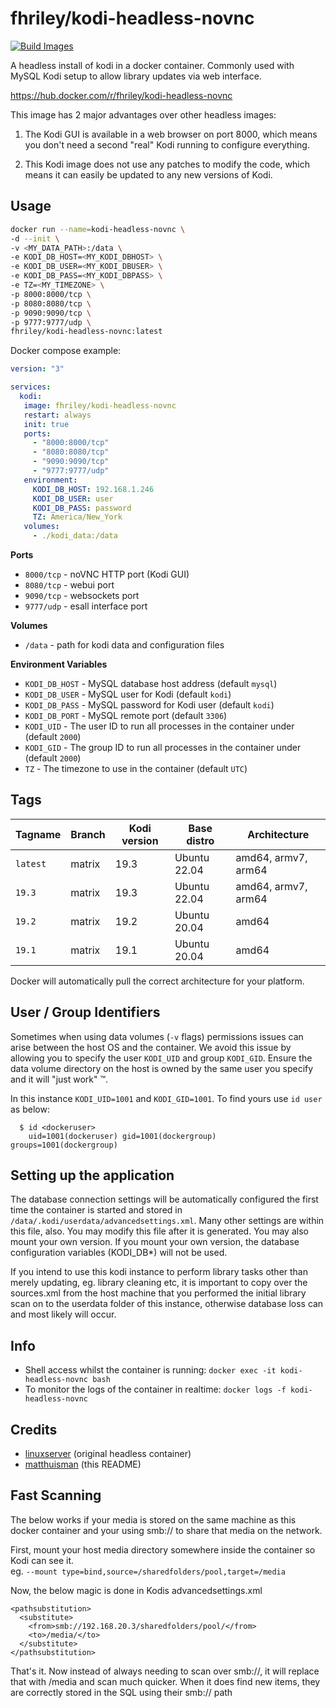 # fhriley/kodi-headless-novnc

[![Build Images](https://github.com/fhriley/kodi-headless-novnc/actions/workflows/actions.yml/badge.svg)](https://github.com/fhriley/kodi-headless-novnc/actions/workflows/actions.yml)

A headless install of kodi in a docker container.
Commonly used with MySQL Kodi setup to allow library updates via web interface.

https://hub.docker.com/r/fhriley/kodi-headless-novnc

This image has 2 major advantages over other headless images:

1. The Kodi GUI is available in a web browser on port 8000, which means you don't need a
second "real" Kodi running to configure everything.

2. This Kodi image does not use any patches to modify the code, which means it can easily
be updated to any new versions of Kodi.

## Usage

```bash
docker run --name=kodi-headless-novnc \
-d --init \
-v <MY_DATA_PATH>:/data \
-e KODI_DB_HOST=<MY_KODI_DBHOST> \
-e KODI_DB_USER=<MY_KODI_DBUSER> \
-e KODI_DB_PASS=<MY_KODI_DBPASS> \
-e TZ=<MY_TIMEZONE> \
-p 8000:8000/tcp \
-p 8080:8080/tcp \
-p 9090:9090/tcp \
-p 9777:9777/udp \
fhriley/kodi-headless-novnc:latest
```

Docker compose example:

```yaml
version: "3"

services:
  kodi:
   image: fhriley/kodi-headless-novnc
   restart: always
   init: true
   ports:
     - "8000:8000/tcp"
     - "8080:8080/tcp"
     - "9090:9090/tcp"
     - "9777:9777/udp"
   environment:
     KODI_DB_HOST: 192.168.1.246
     KODI_DB_USER: user
     KODI_DB_PASS: password
     TZ: America/New_York
   volumes:
     - ./kodi_data:/data
```

**Ports**

* `8000/tcp` - noVNC HTTP port (Kodi GUI)
* `8080/tcp` - webui port
* `9090/tcp` - websockets port
* `9777/udp` - esall interface port

**Volumes**

* `/data` - path for kodi data and configuration files

**Environment Variables**

* `KODI_DB_HOST` - MySQL database host address (default `mysql`)
* `KODI_DB_USER` - MySQL user for Kodi (default `kodi`)
* `KODI_DB_PASS` - MySQL password for Kodi user (default `kodi`)
* `KODI_DB_PORT` - MySQL remote port (default `3306`)
* `KODI_UID` - The user ID to run all processes in the container under (default `2000`)
* `KODI_GID` - The group ID to run all processes in the container under (default `2000`)
* `TZ` - The timezone to use in the container (default `UTC`)

## Tags

| Tagname  | Branch  | Kodi version  | Base distro   | Architecture         |
|----------|---------|---------------|---------------|----------------------|
| `latest` | matrix  | 19.3          | Ubuntu 22.04  | amd64, armv7, arm64  |
| `19.3`   | matrix  | 19.3          | Ubuntu 22.04  | amd64, armv7, arm64  |
| `19.2`   | matrix  | 19.2          | Ubuntu 20.04  | amd64                |
| `19.1`   | matrix  | 19.1          | Ubuntu 20.04  | amd64                |

Docker will automatically pull the correct architecture for your platform.

## User / Group Identifiers

Sometimes when using data volumes (`-v` flags) permissions issues can arise between the
host OS and the container. We avoid this issue by allowing you to specify the user `KODI_UID`
and group `KODI_GID`. Ensure the data volume directory on the host is owned by the same user
you specify and it will "just work" ™.

In this instance `KODI_UID=1001` and `KODI_GID=1001`. To find yours use `id user` as below:

```
  $ id <dockeruser>
    uid=1001(dockeruser) gid=1001(dockergroup) groups=1001(dockergroup)
```

## Setting up the application

The database connection settings will be automatically configured the first time the container is
started and stored in `/data/.kodi/userdata/advancedsettings.xml`.
Many other settings are within this file, also. You may modify this file after it is generated.
You may also mount your own version. If you mount your own version, the database configuration variables (KODI_DB*)
will not be used.

If you intend to use this kodi instance to perform library tasks other than merely updating, eg.
library cleaning etc, it is important to copy over the sources.xml from the host machine that
you performed the initial library scan on to the userdata folder of this instance, otherwise
database loss can and most likely will occur.

## Info

* Shell access whilst the container is running: `docker exec -it kodi-headless-novnc bash`
* To monitor the logs of the container in realtime: `docker logs -f kodi-headless-novnc`

## Credits

+ [linuxserver](https://github.com/linuxserver/docker-kodi-headless/) (original headless container)
+ [matthuisman](https://github.com/matthuisman/docker-kodi-headless/) (this README)

## Fast Scanning

The below works if your media is stored on the same machine as this docker container and your using smb:// to share that media on the network.

First, mount your host media directory somewhere inside the container so Kodi can see it.  
eg. ```--mount type=bind,source=/sharedfolders/pool,target=/media```

Now, the below magic is done in Kodis advancedsettings.xml
```
<pathsubstitution>
  <substitute>
    <from>smb://192.168.20.3/sharedfolders/pool/</from>
    <to>/media/</to>
  </substitute>
</pathsubstitution>
```

That's it. 
Now instead of always needing to scan over smb://, it will replace that with /media and scan much quicker.
When it does find new items, they are correctly stored in the SQL using their smb:// path
